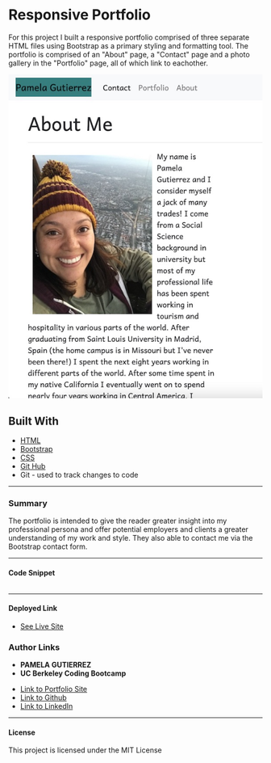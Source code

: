 # Responsive Portfolio
For this project I built a responsive portfolio comprised of three separate HTML files using Bootstrap as a primary styling and formatting tool. The portfolio is comprised of an "About" page, a "Contact" page and a photo gallery in the "Portfolio" page, all of which link to eachother. 

![Site](about-me-screenshot.jpg)

## **Built With**
* [HTML](https://developer.mozilla.org/en-US/docs/Web/HTML)
* [Bootstrap](https://getbootstrap.com/)
* [CSS](https://developer.mozilla.org/en-US/docs/Web/CSS)
* [Git Hub](https://github.com/)
*  Git - used to track changes to code
______________________________________________________________________________
  
### **Summary**
The portfolio is intended to give the reader greater insight into my professional persona and offer potential employers and clients a greater understanding of my work and style. They also able to contact me via the Bootstrap contact form. 
______________________________________________________________________________

#### **Code Snippet**



```
```


______________________________________________________________________________


#### **Deployed Link**

* [See Live Site](https://pamela-gutierrez.github.io/responsive-portfolio/.)

### **Author Links**

* **PAMELA GUTIERREZ**
* **UC Berkeley Coding Bootcamp**
  
- [Link to Portfolio Site](#)
- [Link to Github](https://github.com/pamela-gutierrez) 
- [Link to LinkedIn](www.linkedin.com/in/pamela-gutierrez)



______________________________________________________________________________

#### **License**

This project is licensed under the MIT License


   